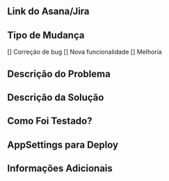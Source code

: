 ## Link do Asana/Jira
<!-- Insira o link da tarefa do Asana ou Jira -->

## Tipo de Mudança
[] Correção de bug
[] Nova funcionalidade
[] Melhoria

## Descrição do Problema
<!--
Por favor, não deixe isso em branco
Exemplo 1: Estava ocorrendo [erro/bug/lentidão] ao realizar [descrição do comportamento]
Exemplo 2: Foi solicitado [melhoria/implementação] da funcionalidade [descrição da funcionalidade]
-->

## Descrição da Solução
<!--
Por favor, não deixe isso em branco
Este PR [adiciona/remove/corrige/substitui] a [funcionalidade/bug/etc].
-->

## Como Foi Testado?
<!-- Mudanças visuais exigem capturas de tela -->

## AppSettings para Deploy
<!-- Houve alteração no appsettings que irá impactar a implantação? -->

## Informações Adicionais
<!-- Adicione as informações relacionados ao PR -->
